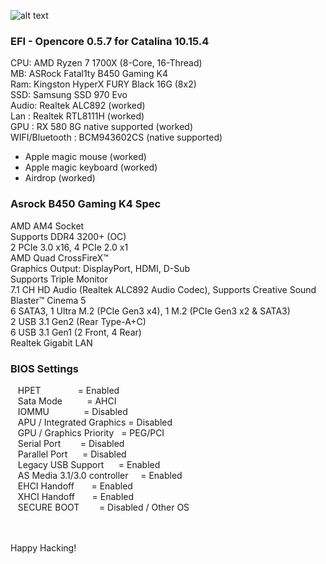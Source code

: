 ![alt text](https://rockdevper.no-ip.org/download/hackintosh_opencore_056.jpg)

### EFI - Opencore 0.5.7 for Catalina 10.15.4 ###
CPU: AMD Ryzen 7 1700X (8-Core, 16-Thread)<br />
MB: ASRock Fatal1ty B450 Gaming K4<br />
Ram: Kingston HyperX FURY Black 16G (8x2) <br />
SSD: Samsung SSD 970 Evo<br />
Audio: Realtek ALC892 (worked) <br />
Lan : Realtek RTL8111H (worked)<br />
GPU : RX 580 8G native supported (worked)<br />
WIFI/Bluetooth : BCM943602CS  (native supported)<br />

- Apple magic mouse (worked)
- Apple magic keyboard (worked)
- Airdrop (worked)



### Asrock B450 Gaming K4 Spec ####
AMD AM4 Socket <br />
Supports DDR4 3200+ (OC) <br />
2 PCIe 3.0 x16, 4 PCIe 2.0 x1 <br />
AMD Quad CrossFireX™ <br />
Graphics Output: DisplayPort, HDMI, D-Sub <br />
Supports Triple Monitor <br />
7.1 CH HD Audio (Realtek ALC892 Audio Codec), Supports Creative Sound Blaster™ Cinema 5 <br />
6 SATA3, 1 Ultra M.2 (PCIe Gen3 x4), 1 M.2 (PCIe Gen3 x2 & SATA3) <br />
2 USB 3.1 Gen2 (Rear Type-A+C) <br />
6 USB 3.1 Gen1 (2 Front, 4 Rear) <br />
Realtek Gigabit LAN <br />


### BIOS Settings ###
   HPET               = Enabled<br />
   Sata Mode          = AHCI<br />
   IOMMU              = Disabled<br />
   APU / Integrated Graphics = Disabled <br />
   GPU / Graphics Priority   = PEG/PCI<br />
   Serial Port        = Disabled<br />
   Parallel Port      = Disabled<br />
   Legacy USB Support      = Enabled<br />
   AS Media 3.1/3.0 controller     = Enabled<br /> 
   EHCI Handoff       = Enabled<br />
   XHCI Handoff       = Enabled<br />
   SECURE BOOT        = Disabled / Other OS<br />

<br />
<br />
Happy Hacking!
